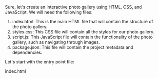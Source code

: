 Sure, let's create an interactive photo gallery using HTML, CSS, and JavaScript. We will need the following files:

1. index.html: This is the main HTML file that will contain the structure of the photo gallery.
2. styles.css: This CSS file will contain all the styles for our photo gallery.
3. script.js: This JavaScript file will contain the functionality of the photo gallery, such as navigating through images.
4. package.json: This file will contain the project metadata and dependencies.

Let's start with the entry point file:

index.html
